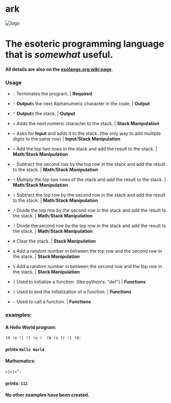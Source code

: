 # ark
![logo](https://esolangs.org/w/images/c/c9/Ark_logo.png)
# The esoteric programming language that is *somewhat* useful.
#### All details are also on the [esolangs.org wiki page](https://esolangs.org/wiki/ark).
### Usage

 - `:`  Terminates the program. | **Required**

- `!`  **Output**s the next Alphanumeric character in the code. | **Output**

- `^`  **Output**s the stack. | **Output**

- `>`  Adds the next numeric character to the stack. | **Stack Manipulation**

- `<`  Asks for **Input** and adds it to the stack. (the only way to add multiple digits to the same row) | **Input**/**Stack Manipulation**

- `+`  Add the top two rows in the stack and add the result to the stack. | **Math**/**Stack Manipulation**

- `-`  Subtract the second row by the top row in the stack and add the result to the stack. | **Math**/**Stack Manipulation**

- `*`  Multiply the top two rows of the stack and add the result to the stack. | **Math**/**Stack Manipulation**

- `)`  Subtract the top row by the second row in the stack and add the result to the stack. | **Math**/**Stack Manipulation**

- `/`  Divide the top row by the second row in the stack and add the result to the stack. | **Math**/**Stack Manipulation**

- `(`  Divide the second row by the top row in the stack and add the result to the stack. | **Math**/**Stack Manipulation**

- `#`  Clear the stack. | **Stack Manipulation**

- `$`  Add a random number in between the top row and the second row in the stack. | **Stack Manipulation**

- `%`  Add a random number in between the second row and the top row in the stack. | **Stack Manipulation**
- `{` Used to initialize a function. (like python's: "def") | **Functions**
- `}` Used to end the initialization of a function. | **Functions**
- `~` Used to call a function. | **Functions**
### examples:
#### A Hello World program:
`!H !e !l !l !o !  !W !o !r !l !d:`
#### prints `Hello World`
#### Mathematics:
`>1>1+^:`
#### prints: `112`

#### No other examples have been created.
